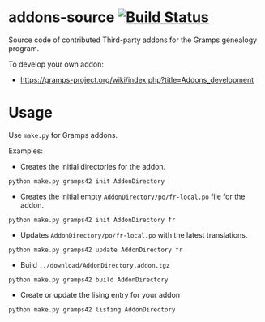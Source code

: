 addons-source [![Build Status](https://travis-ci.org/gramps-project/addons-source.svg?branch=master)](https://travis-ci.org/gramps-project/addons-source)
=============

Source code of contributed Third-party addons for the Gramps genealogy program.

To develop your own addon:

* https://gramps-project.org/wiki/index.php?title=Addons_development

Usage
=====

Use `make.py` for Gramps addons.

Examples:
* Creates the initial directories for the addon.
```
python make.py gramps42 init AddonDirectory
```

* Creates the initial empty `AddonDirectory/po/fr-local.po` file for the addon.
```
python make.py gramps42 init AddonDirectory fr
```

* Updates `AddonDirectory/po/fr-local.po` with the latest translations.
```
python make.py gramps42 update AddonDirectory fr
```

* Build `../download/AddonDirectory.addon.tgz`
```
python make.py gramps42 build AddonDirectory
```

* Create or update the lising entry for your addon
```
python make.py gramps42 listing AddonDirectory
```
